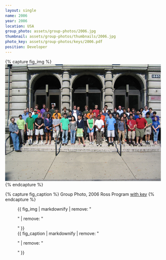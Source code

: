 ```yaml
---
layout: single
name: 2006
year: 2006
location: USA
group_photo: assets/group-photos/2006.jpg
thumbnail: assets/group-photos/thumbnails/2006.jpg
photo_key: assets/group-photos/keys/2006.pdf
position: Developer
---
```

{% capture fig_img %}
[![2006](/assets/group-photos/2006.jpg)](/assets/group-photos/keys/2006.pdf)
{% endcapture %}

{% capture fig_caption %}
Group Photo, 2006 Ross Program [with key](/assets/group-photos/keys/2006.pdf)
{% endcapture %}

<figure>
  {{ fig_img | markdownify | remove: "<p>" | remove: "</p>" }}
  <figcaption>{{ fig_caption | markdownify | remove: "<p>" | remove: "</p>" }}</figcaption>
</figure>
